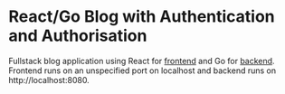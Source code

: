 # React/Go Blog with Authentication and Authorisation

Fullstack blog application using React for [frontend](/frontend) and Go for [backend](api). Frontend runs on an unspecified port on localhost and backend runs on http://localhost:8080.
